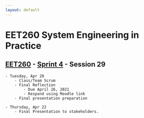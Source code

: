 ```yaml
---
layout: default
---
```


# EET260 System Engineering in Practice

## [EET260](../../) - [Sprint 4](../) - Session 29

    - Tuesday, Apr 20
        - Class/Team Scrum
        - Final Reflection 
            - Due April 26, 2021
            - Respond using Moodle link
        - Final presentation preparation
    
    - Thursday, Apr 22
        - Final Presentation to stakeholders.

